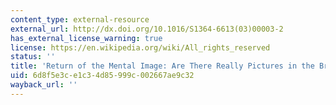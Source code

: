 ```yaml
---
content_type: external-resource
external_url: http://dx.doi.org/10.1016/S1364-6613(03)00003-2
has_external_license_warning: true
license: https://en.wikipedia.org/wiki/All_rights_reserved
status: ''
title: 'Return of the Mental Image: Are There Really Pictures in the Brain?'
uid: 6d8f5e3c-e1c3-4d85-999c-002667ae9c32
wayback_url: ''
---
```

